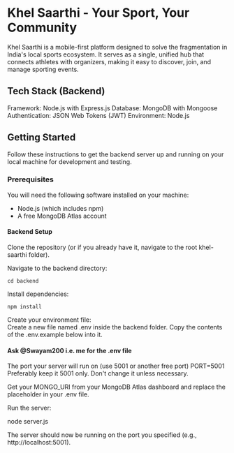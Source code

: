 # Khel Saarthi - Your Sport, Your Community
Khel Saarthi is a mobile-first platform designed to solve the fragmentation in India's local sports ecosystem. It serves as a single, unified hub that connects athletes with organizers, making it easy to discover, join, and manage sporting events.

## Tech Stack (Backend)
Framework: Node.js with Express.js
Database: MongoDB with Mongoose
Authentication: JSON Web Tokens (JWT)
Environment: Node.js

## Getting Started
Follow these instructions to get the backend server up and running on your local machine for development and testing.

### Prerequisites  
You will need the following software installed on your machine:

- Node.js (which includes npm)
- A free MongoDB Atlas account

#### Backend Setup
Clone the repository (or if you already have it, navigate to the root khel-saarthi folder).

Navigate to the backend directory:

```
cd backend
```
Install dependencies:

```
npm install
```

Create your environment file:  
Create a new file named .env inside the backend folder. Copy the contents of the .env.example below into it.

#### Ask @Swayam200 i.e. me for the .env file

The port your server will run on (use 5001 or another free port)
PORT=5001
Preferably keep it 5001 only. Don't change it unless necessary.

Get your MONGO_URI from your MongoDB Atlas dashboard and replace the placeholder in your .env file.

Run the server:

node server.js

The server should now be running on the port you specified (e.g., http://localhost:5001).